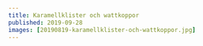```yaml
---
title: Karamellklister och wattkoppor
published: 2019-09-28
images: [20190819-karamellklister-och-wattkoppor.jpg]
---
```

